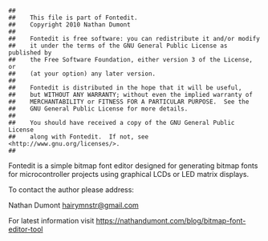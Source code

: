     ##
    ##    This file is part of Fontedit.
    ##    Copyright 2010 Nathan Dumont
    ##
    ##    Fontedit is free software: you can redistribute it and/or modify
    ##    it under the terms of the GNU General Public License as published by
    ##    the Free Software Foundation, either version 3 of the License, or
    ##    (at your option) any later version.
    ##
    ##    Fontedit is distributed in the hope that it will be useful,
    ##    but WITHOUT ANY WARRANTY; without even the implied warranty of
    ##    MERCHANTABILITY or FITNESS FOR A PARTICULAR PURPOSE.  See the
    ##    GNU General Public License for more details.
    ##
    ##    You should have received a copy of the GNU General Public License
    ##    along with Fontedit.  If not, see <http://www.gnu.org/licenses/>.
    ##

Fontedit is a simple bitmap font editor designed for generating bitmap fonts
for microcontroller projects using graphical LCDs or LED matrix displays.

To contact the author please address:

Nathan Dumont
hairymnstr@gmail.com

For latest information visit <https://nathandumont.com/blog/bitmap-font-editor-tool>

